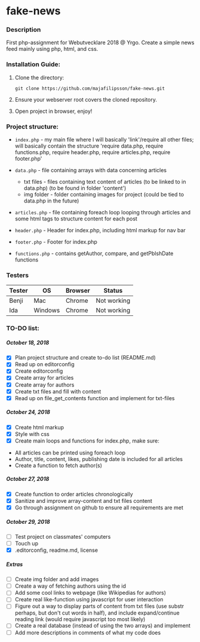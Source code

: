 # fake-news

### Description
First php-assignment for Webutvecklare 2018 @ Yrgo. Create a simple news feed mainly using php, html, and css.

### Installation Guide:

1. Clone the directory:  
    ```
    git clone https://github.com/majafilipsson/fake-news.git
    ```
2. Ensure your webserver root covers the cloned repository.

3. Open project in browser, enjoy!


<!-- TODO:

        TESTERS!

        -->


### Project structure:

- `index.php` - my main file where I will basically 'link'/require all other files; will basically contain the structure 'require data.php, require functions.php, require header.php, require articles.php, require footer.php'

- `data.php` - file containing arrays with data concerning articles
  - txt files - files containing text content of articles (to be linked to in data.php) (to be found in folder 'content')
  - img folder - folder containing images for project (could be tied to data.php in the future)


- `articles.php` - file containing foreach loop looping through articles and some html tags to structure content for each post

- `header.php` - Header for index.php, including html markup for nav bar

- `footer.php` - Footer for index.php

- `functions.php` - contains getAuthor, compare, and getPblshDate functions


### Testers

| Tester     | OS     | Browser  | Status       |
| -----------|--------| ---------|--------------|
| Benji      | Mac    | Chrome   | Not working  |
| Ida        | Windows| Chrome   | Not working  |


### TO-DO list:

##### October 18, 2018

- [x] Plan project structure and create to-do list (README.md)
- [x] Read up on editorconfig
- [x] Create editorconfig
- [x] Create array for articles
- [x] Create array for authors
- [x] Create txt files and fill with content
- [x] Read up on file_get_contents function and implement for txt-files

##### October 24, 2018

- [x] Create html markup
- [x] Style with css
- [x] Create main loops and functions for index.php, make sure:
- All articles can be printed using foreach loop
- Author, title, content, likes, publishing date is included for all articles
- Create a function to fetch author(s)

##### October 27, 2018

- [x] Create function to order articles chronologically
- [x] Sanitize and improve array-content and txt files content
- [x] Go through assignment on github to ensure all requirements are met

##### October 29, 2018

- [ ] Test project on classmates' computers
- [ ] Touch up
- [x] .editorconfig, readme.md, license

##### Extras

- [ ] Create img folder and add images
- [ ] Create a way of fetching authors using the id
- [ ] Add some cool links to webpage (like Wikipedias for authors)
- [ ] Create real like-function using javascript for user interaction
- [ ] Figure out a way to display parts of content from txt files (use substr perhaps, but don't cut words in half), and include expand/continue reading link (would require javascript too most likely)
- [ ] Create a real database (instead of using the two arrays) and implement
- [ ] Add more descriptions in comments of what my code does
